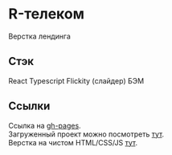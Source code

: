 # R-телеком
Верстка лендинга

## Стэк
React
Typescript
Flickity (слайдер)
БЭМ

## Ссылки
Ссылка на [gh-pages](https://trond1n.github.io/kt-test/).  
Загруженный проект можно посмотреть [тут](http://a0846634.xsph.ru/).  
Верстка на чистом HTML/CSS/JS [тут](https://github.com/trond1n/pure-ktk).  

